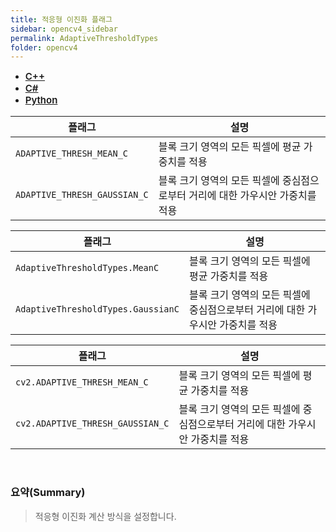 ```yaml
---
title: 적응형 이진화 플래그
sidebar: opencv4_sidebar
permalink: AdaptiveThresholdTypes
folder: opencv4
---
```


<ul id="profileTabs" class="nav nav-tabs">
    <li class="active"><a class="noCrossRef" href="#L1" data-toggle="tab" style="width: 100px; text-align: center; font-weight: 600; font-size: 15px;">C++</a></li>
    <li><a class="noCrossRef" href="#L2" data-toggle="tab" style="width: 100px; text-align: center; font-weight: 600; font-size: 15px;">C#</a></li>
    <li><a class="noCrossRef" href="#L3" data-toggle="tab" style="width: 100px; text-align: center; font-weight: 600; font-size: 15px;">Python</a></li>
</ul>

<div class="tab-content">
<div role="tabpanel" class="tab-pane active" id="L1" markdown="1">

| 플래그             | 설명                                                             |
| ----------------- | ---------------------------------------------------------------- |
| `ADAPTIVE_THRESH_MEAN_C` | 블록 크기 영역의 모든 픽셀에 평균 가중치를 적용 |
| `ADAPTIVE_THRESH_GAUSSIAN_C` | 블록 크기 영역의 모든 픽셀에 중심점으로부터 거리에 대한 가우시안 가중치를 적용 |

</div>

<div role="tabpanel" class="tab-pane" id="L2" markdown="1">

| 플래그             | 설명                                                             |
| ----------------- | ---------------------------------------------------------------- | 
| `AdaptiveThresholdTypes.MeanC` | 블록 크기 영역의 모든 픽셀에 평균 가중치를 적용 |
| `AdaptiveThresholdTypes.GaussianC` | 블록 크기 영역의 모든 픽셀에 중심점으로부터 거리에 대한 가우시안 가중치를 적용 |

</div>

<div role="tabpanel" class="tab-pane" id="L3" markdown="1">

| 플래그             | 설명                                                             |
| ----------------- | ---------------------------------------------------------------- | 
| `cv2.ADAPTIVE_THRESH_MEAN_C` | 블록 크기 영역의 모든 픽셀에 평균 가중치를 적용 |
| `cv2.ADAPTIVE_THRESH_GAUSSIAN_C` | 블록 크기 영역의 모든 픽셀에 중심점으로부터 거리에 대한 가우시안 가중치를 적용 |

</div>
</div>

<br>

### 요약(Summary)

> 적응형 이진화 계산 방식을 설정합니다.
